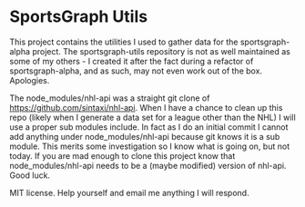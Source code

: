 # SportsGraph Utils

This project contains the utilities I used to gather data for the sportsgraph-alpha project.
The sportsgraph-utils repository is not as well maintained as some of my others - I created it after the fact during a refactor of sportsgraph-alpha, and as such, may not even work out of the box. Apologies.

The node_modules/nhl-api was a straight git clone of https://github.com/sintaxi/nhl-api.
When I have a chance to clean up this repo (likely when I generate a data set for a league other than the NHL) I will use a proper sub modules include. In fact as I do an initial commit I cannot add anything under node_modules/nhl-api because git knows it is a sub module. This merits some investigation so I know what is going on, but not today. If you are mad enough to clone this project know that node_modules/nhl-api needs to be a (maybe modified) version of nhl-api. Good luck.

MIT license. Help yourself and email me anything I will respond.

